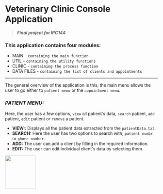 # **Veterinary Clinic Console Application**
> ***Final project for IPC144***

### This application contains four modules:
  - MAIN       - `containing the main function`
  - UTIL       - `containing the utility functions`
  - CLINIC     - `containing the process function`
  - DATA FILES - `containing the list of clients and appointments`
----------------------------------
The general overview of the application is this, the main menu allows the user to go either to `patient menu` or the `appointment menu`.

### ***PATIENT MENU:***
Here, the user has a few options, `view` all patient's data, `search` patient, `add` patient, `edit` patient or `remove` a patient.
  - **VIEW:**:
        Displays all the patient data extracted from the `patientData.txt`.
  - **SEARCH:**
        Here the user has two options to search with, `patient numbr` or `phone number`.
  - **ADD:**
        The user can add a client by filling in the required information.
  - **EDIT:**
        The user can edit individual client's data by selecting them.
<img src="https://upload.wikimedia.org/wikipedia/commons/1/19/C_Logo.png" alt=" " width="100" height="110">
